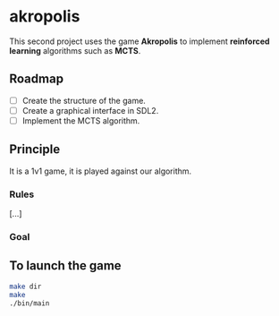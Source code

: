 # akropolis

This second project uses the game **Akropolis** to implement **reinforced learning** algorithms such as **MCTS**.

## Roadmap
- [ ] Create the structure of the game.
- [ ] Create a graphical interface in SDL2.
- [ ] Implement the MCTS algorithm.

## Principle
It is a 1v1 game, it is played against our algorithm.

### Rules
[...]

### Goal

## To launch the game
```bash
make dir
make
./bin/main
```
